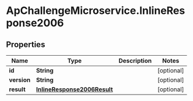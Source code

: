 # ApChallengeMicroservice.InlineResponse2006

## Properties
Name | Type | Description | Notes
------------ | ------------- | ------------- | -------------
**id** | **String** |  | [optional] 
**version** | **String** |  | [optional] 
**result** | [**InlineResponse2006Result**](InlineResponse2006Result.md) |  | [optional] 


